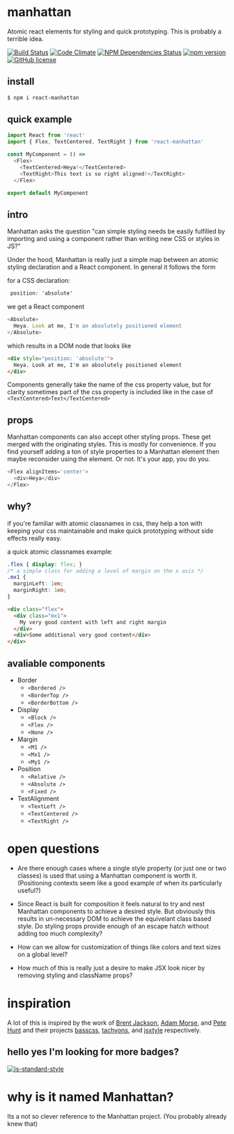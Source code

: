 # manhattan
Atomic react elements for styling and quick prototyping. This is probably a terrible idea.

[![Build Status](https://travis-ci.org/kdoh/manhattan.svg?branch=master)](https://travis-ci.org/kdoh/manhattan)
[![Code Climate](https://codeclimate.com/github/kdoh/manhattan/badges/gpa.svg)](https://codeclimate.com/github/kdoh/manhattan)
[![NPM Dependencies Status](https://david-dm.org/kdoh/manhattan.svg)](https://david-dm.org/kdoh/manhattan)
[![npm version](https://badge.fury.io/js/manhattan.svg)](https://badge.fury.io/js/manhattan)
[![GitHub license](https://img.shields.io/badge/license-MIT-blue.svg)](https://raw.githubusercontent.com/kdoh/manhattan/master/LICENSE)

## install
```sh
$ npm i react-manhattan
```

## quick example

```js
import React from 'react'
import { Flex, TextCentered, TextRight } from 'react-manhattan'

const MyComponent = () =>
  <Flex>
    <TextCentered>Heya!</TextCentered>
    <TextRight>This text is so right aligned!</TextRight>
  </Flex>

export default MyComponent
```

## intro
Manhattan asks the question "can simple styling needs be easily fulfilled by importing and using a component rather than writing new CSS or styles in JS?"

Under the hood, Manhattan is really just a simple map between an atomic styling declaration and a React component. In general it follows the form

for a CSS declaration:
```css
 position: 'absolute'
```

we get a React component

```js
<Absolute>
  Heya. Look at me, I'm an absolutely positioned element
</Absolute>
```
which results in a DOM node that looks like

```html
<div style="position: 'absolute'">
  Heya. Look at me, I'm an absolutely positioned element
</div>
```

Components generally take the name of the css property value, but
for clarity sometimes part of the css property is included like in the case of ```<TextCentered>Text</TextCentered>```

## props
Manhattan components can also accept other styling props. These get merged with the originating styles. This is mostly for convenience. If you find yourself adding a ton of style properties to a Manhattan element then maybe reconsider using the element. Or not. It's your app, you do you.

```js
<Flex alignItems='center'>
  <div>Heya</div>
</Flex>
```

## why?
if you're familiar with atomic classnames in css, they help a ton with keeping your css maintainable and make quick prototyping without side effects really easy.

a quick atomic classnames example:
```css
.flex { display: flex; }
/* a simple class for adding a level of margin on the x axis */
.mx1 {
  marginLeft: 1em;
  marginRight: 1em;
}
```

```html
<div class="flex">
  <div class="mx1">
    My very good content with left and right margin
  </div>
  <div>Some additional very good content</div>
</div>
```

## avaliable components
- Border
  - ```<Bordered />```
  - ```<BorderTop />```
  - ```<BorderBottom />```
- Display
  - ```<Block />```
  - ```<Flex />```
  - ```<None />```
- Margin
  - ```<M1 />```
  - ```<Mx1 />```
  - ```<My1 />```
- Position
  - ```<Relative />```
  - ```<Absolute />```
  - ```<Fixed />```
- TextAlignment
  - ```<TextLeft />```
  - ```<TextCentered />```
  - ```<TextRight />```


# open questions

- Are there enough cases where a single style property (or just one or two classes) is used that using a Manhattan component is worth it.
(Positioning contexts seem like a good example of when its particularly useful?)

- Since React is built for composition it feels natural to try and nest Manhattan components to achieve a desired style.
But obviously this results in un-necessary DOM to achieve the equivelant class based style. Do styling props provide enough of an escape hatch without adding too much complexity?

- How can we allow for customization of things like colors and text sizes on a global level?

- How much of this is really just a desire to make JSX look nicer by removing styling and className props?

# inspiration
A lot of this is inspired by the work of [Brent Jackson](http://jxnblk.com/), [Adam Morse](http://mrmrs.cc/), and [Pete Hunt](https://twitter.com/floydophone) and their projects [basscss](https://github.com/basscss/basscss), [tachyons](https://github.com/tachyons-css/tachyons), and [jsxtyle](https://github.com/petehunt/jsxstyle) respectively.

## hello yes I'm looking for more badges?
[![js-standard-style](https://img.shields.io/badge/code%20style-standard-brightgreen.svg)](http://standardjs.com/)

# why is it named Manhattan?
Its a not so clever reference to the Manhattan project. (You probably already knew that)
